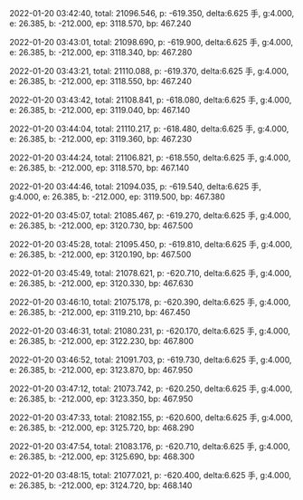 2022-01-20 03:42:40, total: 21096.546, p: -619.350, delta:6.625 手, g:4.000, e: 26.385, b: -212.000, ep: 3118.570, bp: 467.240

2022-01-20 03:43:01, total: 21098.690, p: -619.900, delta:6.625 手, g:4.000, e: 26.385, b: -212.000, ep: 3118.340, bp: 467.280

2022-01-20 03:43:21, total: 21110.088, p: -619.370, delta:6.625 手, g:4.000, e: 26.385, b: -212.000, ep: 3118.550, bp: 467.240

2022-01-20 03:43:42, total: 21108.841, p: -618.080, delta:6.625 手, g:4.000, e: 26.385, b: -212.000, ep: 3119.040, bp: 467.140

2022-01-20 03:44:04, total: 21110.217, p: -618.480, delta:6.625 手, g:4.000, e: 26.385, b: -212.000, ep: 3119.360, bp: 467.230

2022-01-20 03:44:24, total: 21106.821, p: -618.550, delta:6.625 手, g:4.000, e: 26.385, b: -212.000, ep: 3118.570, bp: 467.140

2022-01-20 03:44:46, total: 21094.035, p: -619.540, delta:6.625 手, g:4.000, e: 26.385, b: -212.000, ep: 3119.500, bp: 467.380

2022-01-20 03:45:07, total: 21085.467, p: -619.270, delta:6.625 手, g:4.000, e: 26.385, b: -212.000, ep: 3120.730, bp: 467.500

2022-01-20 03:45:28, total: 21095.450, p: -619.810, delta:6.625 手, g:4.000, e: 26.385, b: -212.000, ep: 3120.190, bp: 467.500

2022-01-20 03:45:49, total: 21078.621, p: -620.710, delta:6.625 手, g:4.000, e: 26.385, b: -212.000, ep: 3120.330, bp: 467.630

2022-01-20 03:46:10, total: 21075.178, p: -620.390, delta:6.625 手, g:4.000, e: 26.385, b: -212.000, ep: 3119.210, bp: 467.450

2022-01-20 03:46:31, total: 21080.231, p: -620.170, delta:6.625 手, g:4.000, e: 26.385, b: -212.000, ep: 3122.230, bp: 467.800

2022-01-20 03:46:52, total: 21091.703, p: -619.730, delta:6.625 手, g:4.000, e: 26.385, b: -212.000, ep: 3123.870, bp: 467.950

2022-01-20 03:47:12, total: 21073.742, p: -620.250, delta:6.625 手, g:4.000, e: 26.385, b: -212.000, ep: 3123.350, bp: 467.950

2022-01-20 03:47:33, total: 21082.155, p: -620.600, delta:6.625 手, g:4.000, e: 26.385, b: -212.000, ep: 3125.720, bp: 468.290

2022-01-20 03:47:54, total: 21083.176, p: -620.710, delta:6.625 手, g:4.000, e: 26.385, b: -212.000, ep: 3125.690, bp: 468.300

2022-01-20 03:48:15, total: 21077.021, p: -620.400, delta:6.625 手, g:4.000, e: 26.385, b: -212.000, ep: 3124.720, bp: 468.140